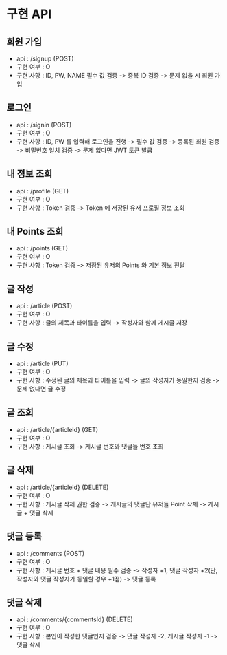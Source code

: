 # 구현 API

## 회원 가입

- api : /signup (POST)
- 구현 여부 : O
- 구현 사항 : ID, PW, NAME 필수 값 검증 -> 중복 ID 검증 -> 문제 없을 시 회원 가입

## 로그인

- api : /signin (POST)
- 구현 여부 : O
- 구현 사항 : ID, PW 를 입력해 로그인을 진행 -> 필수 값 검증 -> 등록된 회원 검증 -> 비밀번호 일치 검증 -> 문제 없다면 JWT 토큰 발급

## 내 정보 조회

- api : /profile (GET)
- 구현 여부 : O
- 구현 사항 : Token 검증 -> Token 에 저장된 유저 프로필 정보 조회

## 내 Points 조회

- api : /points (GET)
- 구현 여부 : O 
- 구현 사항 : Token 검증 -> 저장된 유저의 Points 와 기본 정보 전달

## 글 작성

- api : /article (POST)
- 구현 여부 : O
- 구현 사항 : 글의 제목과 타이틀을 입력 -> 작성자와 함께 게시글 저장

## 글 수정

- api : /article (PUT)
- 구현 여부 : O
- 구현 사항 : 수정된 글의 제목과 타이틀을 입력 -> 글의 작성자가 동일한지 검증 -> 문제 없다면 글 수정

## 글 조회

- api : /article/{articleId} (GET)
- 구현 여부 : O
- 구현 사항 : 게시글 조회 -> 게시글 번호와 댓글들 번호 조회

## 글 삭제

- api : /article/{articleId} (DELETE)
- 구현 여부 : O
- 구현 사항 : 게시글 삭제 권한 검증 -> 게시글의 댓글단 유저들 Point 삭제 -> 게시글 + 댓글 삭제

## 댓글 등록

- api : /comments (POST)
- 구현 여부 : O
- 구현 사항 : 게시글 번호 + 댓글 내용 필수 검증 -> 작성자 +1, 댓글 작성자 +2(단, 작성자와 댓글 작성자가 동일할 경우 +1점) -> 댓글 등록

## 댓글 삭제

- api : /comments/{commentsId} (DELETE)
- 구현 여부 : O
- 구현 사항 : 본인이 작성한 댓글인지 검증 -> 댓글 작성자 -2, 게시글 작성자 -1 -> 댓글 삭제


